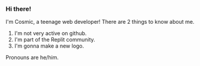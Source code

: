 ### Hi there!
I'm Cosmic, a teenage web developer! 
There are 2 things to know about me.
1. I'm not very active on github. 
2. I'm part of the Replit community. 
3. I'm gonna make a new logo. 

Pronouns are he/him. 
<!--
**Cosmic6811/Cosmic6811** is a ✨ _special_ ✨ repository because its `README.md` (this file) appears on your GitHub profile.

Here are some ideas to get you started:

- 🔭 I’m currently working on ...
- 🌱 I’m currently learning ...
- 👯 I’m looking to collaborate on ...
- 🤔 I’m looking for help with ...
- 💬 Ask me about ...
- 📫 How to reach me: ...
- 😄 Pronouns: ...
- ⚡ Fun fact: ...
-->

